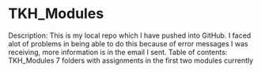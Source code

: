 # TKH_Modules
Description: This is my local repo which I have pushed into GitHub.  I faced alot of problems in being able to do this because of error messages I was receiving, more information is in the email I sent.
Table of contents: TKH_Modules 7 folders with assignments in the first two modules currently
